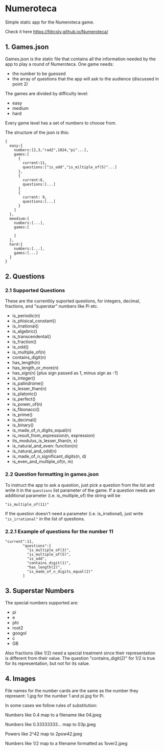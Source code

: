 # Numeroteca

Simple static app for the Numeroteca game.

Check it here https://fdrcslv.github.io/Numeroteca/

## 1. Games.json
Games.json is the static file that contains all the information needed by the app to play a round of Numeroteca. 
One game needs:

* the number to be guessed
* the array of questions that the app will ask to the audience (discussed in point 2)

The games are divided by difficulty level:

* easy
* medium
* hard

Every game level has a set of numbers to choose from.

The structure of the json is this:

```
{
  easy:{
    numbers:[2,3,"rad2",1024,"pi"...],
    games:[
      {
        current:11,
        questions:["is_odd","is_miltiple_of(5)"...]
      },
      {
        current:6,
        questions:[...]
      }
      {
        current: 9,
        questions:[...]
      }
    ]
  },
  meedium:{
    numbers:[...],
    games:[

    ]
  },
  hard:{
    numbers:[...],
    games:[...]
  }
}

```
## 2. Questions

### 2.1 Supported Questions
These are the currentlòy suported questions, for integers, decimal, fractions, and "superstar" numbers like Pi etc.
* is_periodic(n)
* is_phisical_constant()
* is_irrational()
* is_algebric()
* is_transcendental()
* is_fraction()
* is_odd()
* is_multiple_of(n)
* contains_digit(n)
* has_length(n)
* has_length_or_more(n)
* has_sign(n) [plus sign passed as 1, minus sign as -1]
* is_integer()
* is_palindrome()
* is_lesser_than(n)
* is_platonic()
* is_perfect()
* is_power_of(n)
* is_fibonacci()
* is_prime()
* is_decimal()
* is_binary()
* is_made_of_n_digits_equal(n)
* is_result_from_expression(n, expression)
* its_modulus_is_lesser_than(n, x)
* is_natural_and_even: function(n)
* is_natural_and_odd(n)
* is_made_of_n_significant_digits(n, d)
* is_even_and_multiple_of(n, m)

### 2.2 Question formatting in games.json
To instruct the app to ask a question, just pick a question from the list and write it in the ```questions``` list parameter of the game. If
a question needs am additional parameter (i.e. is_multiple_of) the string will be 

```"is_multiple_of(11)"```


If the question doesn't need a parameter (i.e. is_irrational), just write ```"is_irrational"``` in the list of questions.

### 2.2.1 Example of questions for the number 11

```
"current":11,
        "questions":[
          "is_multiple_of(3)",
          "is_multiple_of(5)",
          "is_odd",
          "contains_digit(1)",
          "has_length(2)",
          "is_made_of_n_digits_equal(2)"
        ]
```
## 3. Superstar Numbers

The special numbers supported are:

* pi
* e
* phi
* root2
* googol
* c
* GB

Also fractions (like 1/2) need a special treatment since their representation is different from their value. The question "contains_digit(2)" for 1/2 is true for its representation, but not for its value.

## 4. Images
File names for the number cards are the same as the number they represent: 1.jpg for the number 1 and pi.jpg for Pi.

In some cases we follow rules of substitution:

Numbers like 0.4 map to a filename like 04.jpeg

Numbers like 0.33333333... map to 03p.jpeg

Powers like 2^42 map to 2pow42.jpeg 

Numbers like 1/2 map to a filename formatted as 1over2.jpeg
